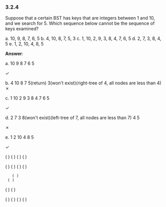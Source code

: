 ### 3.2.4

Suppose that a certain BST has keys that are integers between 1 and 10, and we search for 5. Which sequence below cannot be the sequence of keys examined?

a. 10, 9, 8, 7, 6, 5
b. 4, 10, 8, 7, 5, 3
c. 1, 10, 2, 9, 3, 8, 4, 7, 6, 5
d. 2,  7, 3, 8, 4, 5
e. 1, 2, 10, 4, 8, 5

**Answer**:

a.    10
     9
    8
   7
  6
 5

✓


b.   4
       10
     8
       7
     5(return)
   3(won't exist)(right-tree of 4, all nodes are less than 4)
✗


c.  1
      10
    2
      9
    3
      8
    4
      7
    6
  5

✓


d.  2
      7
    3
      8(won't exist)(left-tree of 7, all nodes are less than 7)
    4
      5

✗


e.  1
      2
        10
      4
        8
      5

✓



 (       )
  (     )
   (   )
    ( ) 


 ( )
   ( )
     ( )
       ( )

       ( )
     ( )
   ( )
( )

( )
  (  )
     (  )
     ( )



